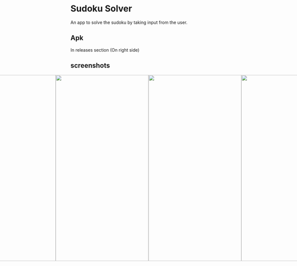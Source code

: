 # Sudoku Solver
An app to solve the sudoku by taking input from the user.

## Apk 
In releases section (On right side)

## screenshots
<div style="display: flex; justify-content: center;">
  <img src="https://user-images.githubusercontent.com/83952361/206143575-968c16af-ca67-4dcd-bac8-00cb4617f636.jpg" height="600" width="300" >
  <img src="https://user-images.githubusercontent.com/83952361/206143632-64d7e4ff-96f8-470e-a5b9-f8b059c31f5c.jpg" height="600" width="300" >
  <img src="https://user-images.githubusercontent.com/83952361/206143647-4ee45794-2b09-4a6b-9408-9948627e9e5c.jpg" height="600" width="300" >
  <img src="https://user-images.githubusercontent.com/83952361/206143656-32c4e370-e11d-43bf-bcea-90859c31e1c5.jpg" height="600" width="300" >
</div>
